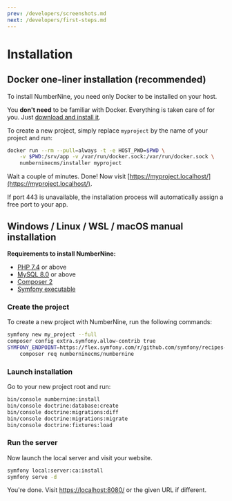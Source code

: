 ```yaml
---
prev: /developers/screenshots.md
next: /developers/first-steps.md
---
```


# Installation

## Docker one-liner installation (recommended)

To install NumberNine, you need only Docker to be installed on your host.

You **don't need** to be familiar with Docker. Everything is taken care of for you.
Just [download and install it](https://www.docker.com/products/docker-desktop).


To create a new project, simply replace `myproject` by the name of your project and run:

```bash
docker run --rm --pull=always -t -e HOST_PWD=$PWD \
    -v $PWD:/srv/app -v /var/run/docker.sock:/var/run/docker.sock \
    numberninecms/installer myproject
```

Wait a couple of minutes. Done! Now visit [https://myproject.localhost/](https://myproject.localhost/).

If port 443 is unavailable, the installation process will automatically assign a free port to your app.


## Windows / Linux / WSL / macOS manual installation

**Requirements to install NumberNine:**

* [PHP 7.4](https://www.php.net/downloads.php) or above
* [MySQL 8.0](https://www.mysql.com/downloads/) or above
* [Composer 2](https://getcomposer.org/download/)
* [Symfony executable](https://symfony.com/download)

### Create the project

To create a new project with NumberNine, run the following commands:

```bash
symfony new my_project --full
composer config extra.symfony.allow-contrib true
SYMFONY_ENDPOINT=https://flex.symfony.com/r/github.com/symfony/recipes-contrib/1049 \
    composer req numberninecms/numbernine
```

### Launch installation

Go to your new project root and run:

```bash
bin/console numbernine:install
bin/console doctrine:database:create
bin/console doctrine:migrations:diff
bin/console doctrine:migrations:migrate
bin/console doctrine:fixtures:load
```

### Run the server

Now launch the local server and visit your website.

```bash
symfony local:server:ca:install
symfony serve -d
```

You're done. Visit [https://localhost:8080/](https://localhost:8080/) or the given URL if different.
